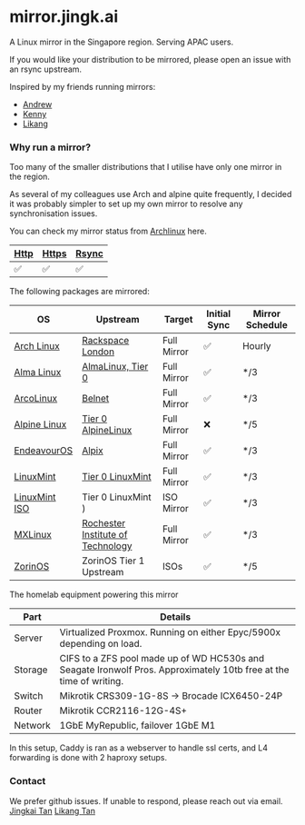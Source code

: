 
# mirror.jingk.ai

A Linux mirror in the Singapore region. Serving APAC users.

If you would like your distribution to be mirrored, please open an issue with an rsync upstream.

Inspired by my friends running mirrors:
- [Andrew](https://mirror.0x.sg) 
- [Kenny](https://mirror.aktkn.sg) 
- [Likang](https://mirror.kst.asia/)

### Why run a mirror?

Too many of the smaller distributions that I utilise have only one mirror in the region. 

As several of my colleagues use Arch and alpine quite frequently, I decided it was probably simpler to set up my own mirror to resolve any synchronisation issues.

You can check my mirror status from [Archlinux](https://archlinux.org/mirrors/jingk.ai/) here.

| [Http](http://mirror.jingk.ai)  | [Https](https://mirror.jingk.ai) | [Rsync](rsync://mirror.jingk.ai) |
| ------------- | ------------- | ------------- | 
| :white_check_mark:	 | :white_check_mark:	 | :white_check_mark: | 

The following packages are mirrored:

| OS  | Upstream |  Target  |   Initial Sync  | Mirror Schedule | 
| ------------- | ------------- |  ------------- |  ------------- |   ------------- | 
| [Arch Linux](https://archlinux.org) | [Rackspace London](https://lon.mirror.rackspace.com/archlinux/) |  Full Mirror | ✅ | Hourly |
| [Alma Linux](https://almalinux.org) | [AlmaLinux, Tier 0](https://rsync.repo.almalinux.org/almalinux/) | Full Mirror | ✅ | */3 |
| [ArcoLinux](https://archolinux.com) | [Belnet](ftp://ftp.belnet.be ) | Full Mirror | ✅ |  */3 |
| [Alpine Linux](https://alpinelinux.org) | [Tier 0 AlpineLinux](rsync://rsync.alpinelinux.org/alpine/) | Full Mirror | ❌ |  */5 |
| [EndeavourOS](https://endeavouros.com) | [Alpix](https://mirror.alpix.eu/endeavouros/) | Full Mirror | ✅ |  */3 |
| [LinuxMint](https://linuxmint.com) | [Tier 0 LinuxMint]([https://mirror.alpix.eu/endeavouros/](http://rsync-packages.linuxmint.com/)) | Full Mirror | ✅ |  */3 |
| [LinuxMint ISO](https://linuxmint.com) | Tier 0 LinuxMint ) | ISO Mirror | ✅ |  */3 |
| [MXLinux](https://mxlinux.org/) | [Rochester Institute of Technology](https://mirrors.rit.edu/mxlinux/) | Full Mirror | ✅ |  */3 |
| [ZorinOS](https://zorin.com/os/) | ZorinOS Tier 1 Upstream | ISOs | ✅ | */5 |

The homelab equipment powering this mirror

| Part  | Details | 
| ------------- | ------------- | 
| Server | Virtualized Proxmox. Running on either Epyc/5900x depending on load. | 
| Storage | CIFS to a ZFS pool made up of WD HC530s and Seagate Ironwolf Pros. Approximately 10tb free at the time of writing. | 
| Switch | Mikrotik CRS309-1G-8S -> Brocade ICX6450-24P | 
| Router | Mikrotik CCR2116-12G-4S+ | 
| Network | 1GbE MyRepublic, failover 1GbE M1 | 

In this setup, Caddy is ran as a webserver to handle ssl certs, and L4 forwarding is done with 2 haproxy setups.

### Contact

We prefer github issues. If unable to respond, please reach out via email.
[Jingkai Tan](mailto:contact@jingk.ai?subject=[Mirror]mirror.jingk.ai%20issues)
[Likang Tan](mailto:tanlikang11@gmail.com?subject=[Mirror]mirror.jingk.ai%20issues)

